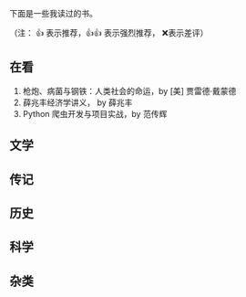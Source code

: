 下面是一些我读过的书。

（注： 👍 表示推荐，👍👍 表示强烈推荐， :x:表示差评）

## 在看

1. 枪炮、病菌与钢铁：人类社会的命运，by [美] 贾雷德·戴蒙德
1. 薛兆丰经济学讲义， by 薛兆丰
1. Python 爬虫开发与项目实战，by 范传辉

## 文学

## 传记

## 历史

## 科学

## 杂类